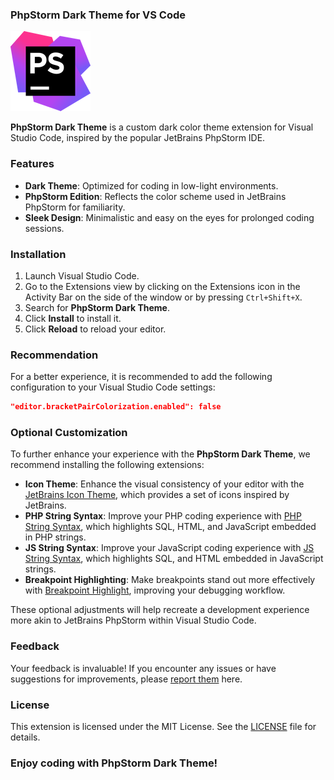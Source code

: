### PhpStorm Dark Theme for VS Code

![PhpStorm Dark Theme](./images/icon.png)

**PhpStorm Dark Theme** is a custom dark color theme extension for Visual Studio Code, inspired by the popular JetBrains PhpStorm IDE.

### Features

- **Dark Theme**: Optimized for coding in low-light environments.
- **PhpStorm Edition**: Reflects the color scheme used in JetBrains PhpStorm for familiarity.
- **Sleek Design**: Minimalistic and easy on the eyes for prolonged coding sessions.

### Installation

1. Launch Visual Studio Code.
2. Go to the Extensions view by clicking on the Extensions icon in the Activity Bar on the side of the window or by pressing `Ctrl+Shift+X`.
3. Search for **PhpStorm Dark Theme**.
4. Click **Install** to install it.
5. Click **Reload** to reload your editor.

### Recommendation

For a better experience, it is recommended to add the following configuration to your Visual Studio Code settings:

```json
"editor.bracketPairColorization.enabled": false
```

### Optional Customization

To further enhance your experience with the **PhpStorm Dark Theme**, we recommend installing the following extensions:

* **Icon Theme**: Enhance the visual consistency of your editor with the [JetBrains Icon Theme](https://marketplace.visualstudio.com/items?itemName=chadalen.vscode-jetbrains-icon-theme), which provides a set of icons inspired by JetBrains.
* **PHP String Syntax**: Improve your PHP coding experience with [PHP String Syntax](https://marketplace.visualstudio.com/items?itemName=ericgomez.php-string-syntax), which highlights SQL, HTML, and JavaScript embedded in PHP strings.
* **JS String Syntax**: Improve your JavaScript coding experience with [JS String Syntax](https://marketplace.visualstudio.com/items?itemName=ericgomez.js-string-syntax), which highlights SQL, and HTML embedded in JavaScript strings.
* **Breakpoint Highlighting**: Make breakpoints stand out more effectively with [Breakpoint Highlight](https://marketplace.visualstudio.com/items?itemName=ericgomez.breakpoint-highlight), improving your debugging workflow.

These optional adjustments will help recreate a development experience more akin to JetBrains PhpStorm within Visual Studio Code.

### Feedback

Your feedback is invaluable! If you encounter any issues or have suggestions for improvements, please [report them](https://github.com/ericgomez/vscode-phpstorm-theme/issues) here.

### License

This extension is licensed under the MIT License. See the [LICENSE](./LICENSE) file for details.

### Enjoy coding with PhpStorm Dark Theme!